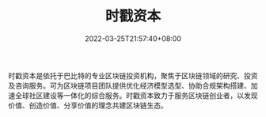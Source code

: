﻿---
weight: 
title: "时戳资本"
description: "时戳资本是依托于巴比特的专业区块链投资机构，聚焦于区块链领域的研究、投资及咨询服务"
date: 2022-03-25T21:57:40+08:00
lastmod: 2022-03-25T16:45:40+08:00
draft: false
authors: ["Metabd"]
featuredImage: "shichuoziben.png"
link: ""
tags: ["投资机构","时戳资本"]
categories: ["navigation"]
navigation: ["投资机构"]
lightgallery: true
toc: true
pinned: false
recommend: false
recommend1: false
---
时戳资本是依托于巴比特的专业区块链投资机构，聚焦于区块链领域的研究、投资及咨询服务。可为区块链项目团队提供优化经济模型选型、协助合规架构搭建、加速全球社区建设等一体化的综合服务。时戳资本致力于服务区块链创业者，以发现价值、创造价值、分享价值的理念共建区块链生态。
